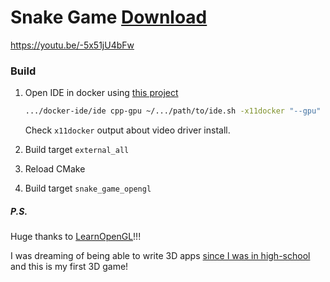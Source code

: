 # Snake Game [Download](https://github.com/01e9/snake-game-opengl/releases)

https://youtu.be/-5x51jU4bFw

### Build

1. Open IDE in docker using [this project](https://github.com/01e9/docker-ide)

    ```bash
    .../docker-ide/ide cpp-gpu ~/.../path/to/ide.sh -x11docker "--gpu"
    ```

    Check `x11docker` output about video driver install.

2. Build target `external_all`
3. Reload CMake
4. Build target `snake_game_opengl`

##### P.S.

Huge thanks to [LearnOpenGL](https://github.com/JoeyDeVries/LearnOpenGL)!!!

I was dreaming of being able to write 3D apps [since I was in high-school](https://github.com/01e9/pascal-games) and this is my first 3D game!
